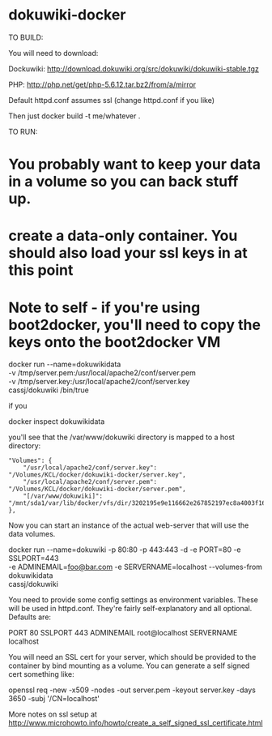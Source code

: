 # dokuwiki-docker

TO BUILD:

You will need to download:

Dockuwiki: 
  http://download.dokuwiki.org/src/dokuwiki/dokuwiki-stable.tgz

PHP:
  http://php.net/get/php-5.6.12.tar.bz2/from/a/mirror
 
Default httpd.conf assumes ssl (change httpd.conf if you like)

Then just docker build -t me/whatever .


TO RUN:

# You probably want to keep your data in a volume so you can back stuff up.
# create a data-only container. You should also load your ssl keys in at this point
# Note to self - if you're using boot2docker, you'll need to copy the keys onto the boot2docker VM

  docker run --name=dokuwikidata \
  -v /tmp/server.pem:/usr/local/apache2/conf/server.pem \
  -v /tmp/server.key:/usr/local/apache2/conf/server.key \
  cassj/dokuwiki /bin/true

if you 

  docker inspect dokuwikidata

you'll see that the /var/www/dokuwiki directory is mapped to a host directory:

    "Volumes": {
        "/usr/local/apache2/conf/server.key": "/Volumes/KCL/docker/dokuwiki-docker/server.key",
        "/usr/local/apache2/conf/server.pem": "/Volumes/KCL/docker/dokuwiki-docker/server.pem",
        "[/var/www/dokuwiki]": "/mnt/sda1/var/lib/docker/vfs/dir/3202195e9e116662e267852197ec8a4003f16990234b314a3845c56f736bfadf"
    },


Now you can start an instance of the actual web-server that will use the data volumes.  

docker run --name=dokuwiki  -p 80:80 -p 443:443 -d -e PORT=80  -e SSLPORT=443 \
       -e ADMINEMAIL=foo@bar.com -e SERVERNAME=localhost  --volumes-from dokuwikidata \
       cassj/dokuwiki



You need to provide some config settings as environment variables. These will be used in httpd.conf.
They're fairly self-explanatory and all optional. Defaults are:

PORT 80
SSLPORT 443
ADMINEMAIL root@localhost
SERVERNAME localhost

You will need an SSL cert for your server, which should be provided to the container by bind mounting as a volume.
You can generate a self signed cert something like:

openssl req -new -x509 -nodes -out server.pem -keyout server.key -days 3650 -subj '/CN=localhost'

More notes on ssl setup at http://www.microhowto.info/howto/create_a_self_signed_ssl_certificate.html


 
